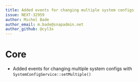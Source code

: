 ```yaml
---
title: Added events for changing multiple system configs
issue: NEXT-32959
author: Michel Bade
author_email: m.bade@snapadmin.net
author_github: @cyl3x
---
```

# Core
* Added events for changing multiple system configs with `SystemConfigService::setMultiple()`
